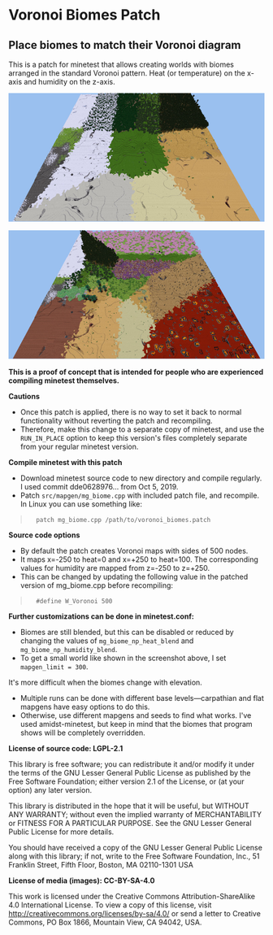 Voronoi Biomes Patch
====================

Place biomes to match their Voronoi diagram
-------------------------------------------

This is a patch for minetest that allows creating worlds with biomes
arranged in the standard Voronoi pattern. Heat (or temperature) on the x-axis and humidity
on the z-axis.

![Screenshot 1](default_biomes.jpeg "Default Voronoi world")

![Screenshot 2](ethereal_biomes.jpeg "Ethereal Voronoi world")

**This is a proof of concept that is intended for people who are experienced compiling minetest themselves.**


**Cautions**

- Once this patch is applied, there is no way to set it back to normal functionality without reverting the patch and recompiling.
- Therefore, make this change to a separate copy of minetest, and use the `RUN_IN_PLACE` option to keep this version's files completely separate from your regular minetest version.


**Compile minetest with this patch**

- Download minetest source code to new directory and compile regularly. I used commit dde0628976… from Oct 5, 2019.
- Patch `src/mapgen/mg_biome.cpp` with included patch file, and recompile.  In Linux you can use something like:
>       patch mg_biome.cpp /path/to/voronoi_biomes.patch


**Source code options**

- By default the patch creates Voronoi maps with sides of 500 nodes.
- It maps x=-250 to heat=0 and x=+250 to heat=100. The corresponding values for humidity are mapped from z=-250 to z=+250.
- This can be changed by updating the following value in the patched version of mg_biome.cpp before recompiling:
>       #define W_Voronoi 500


**Further customizations can be done in minetest.conf:**

- Biomes are still blended, but this can be disabled or reduced by changing the values of `mg_biome_np_heat_blend` and `mg_biome_np_humidity_blend`.
- To get a small world like shown in the screenshot above, I set `mapgen_limit = 300`.

It's more difficult when the biomes change with elevation.

- Multiple runs can be done with different base levels—carpathian and flat mapgens have easy options to do this.
- Otherwise, use different mapgens and seeds to find what works. I've used amidst-minetest, but keep in mind that the biomes that program shows will be completely overridden.


**License of source code:  LGPL-2.1**

This library is free software; you can redistribute it and/or modify it under the terms of the GNU Lesser General Public License as published by the Free Software Foundation; either version 2.1 of the License, or (at your option) any later version.

This library is distributed in the hope that it will be useful, but WITHOUT ANY WARRANTY; without even the implied warranty of MERCHANTABILITY or FITNESS FOR A PARTICULAR PURPOSE. See the GNU Lesser General Public License for more details.

You should have received a copy of the GNU Lesser General Public License along with this library; if not, write to the Free Software Foundation, Inc., 51 Franklin Street, Fifth Floor, Boston, MA 02110-1301 USA


**License of media (images):  CC-BY-SA-4.0**

This work is licensed under the Creative Commons Attribution-ShareAlike 4.0 International License. To view a copy of this license, visit http://creativecommons.org/licenses/by-sa/4.0/ or send a letter to Creative Commons, PO Box 1866, Mountain View, CA 94042, USA.
